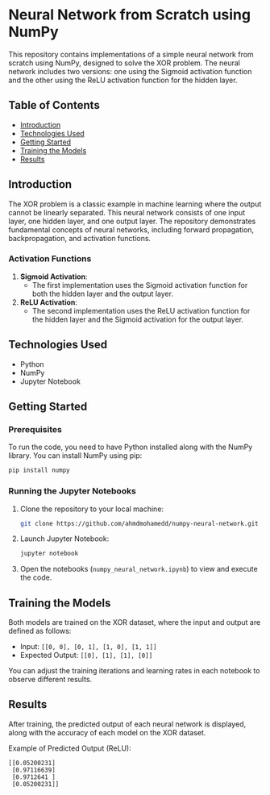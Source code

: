 # Neural Network from Scratch using NumPy

This repository contains implementations of a simple neural network from scratch using NumPy, designed to solve the XOR problem. The neural network includes two versions: one using the Sigmoid activation function and the other using the ReLU activation function for the hidden layer.

## Table of Contents
- [Introduction](#introduction)
- [Technologies Used](#technologies-used)
- [Getting Started](#getting-started)
- [Training the Models](#training-the-models)
- [Results](#results)

## Introduction

The XOR problem is a classic example in machine learning where the output cannot be linearly separated. This neural network consists of one input layer, one hidden layer, and one output layer. The repository demonstrates fundamental concepts of neural networks, including forward propagation, backpropagation, and activation functions.

### Activation Functions
1. **Sigmoid Activation**: 
   - The first implementation uses the Sigmoid activation function for both the hidden layer and the output layer.
2. **ReLU Activation**: 
   - The second implementation uses the ReLU activation function for the hidden layer and the Sigmoid activation for the output layer.

## Technologies Used

- Python
- NumPy
- Jupyter Notebook

## Getting Started

### Prerequisites

To run the code, you need to have Python installed along with the NumPy library. You can install NumPy using pip:

```bash
pip install numpy
```

### Running the Jupyter Notebooks

1. Clone the repository to your local machine:
    ```bash
    git clone https://github.com/ahmdmohamedd/numpy-neural-network.git
    ```
2. Launch Jupyter Notebook:
    ```bash
    jupyter notebook
    ```
3. Open the notebooks (`numpy_neural_network.ipynb`) to view and execute the code.

## Training the Models

Both models are trained on the XOR dataset, where the input and output are defined as follows:

- Input: `[[0, 0], [0, 1], [1, 0], [1, 1]]`
- Expected Output: `[[0], [1], [1], [0]]`

You can adjust the training iterations and learning rates in each notebook to observe different results.

## Results

After training, the predicted output of each neural network is displayed, along with the accuracy of each model on the XOR dataset.

Example of Predicted Output (ReLU):
```
[[0.05200231]
 [0.97116639]
 [0.9712641 ]
 [0.05200231]]
```
